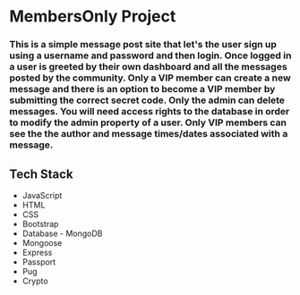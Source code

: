 # MembersOnly Project

### This is a simple message post site that let's the user sign up using a username and password and then login. Once logged in a user is greeted by their own dashboard and all the messages posted by the community. Only a VIP member can create a new message and there is an option to become a VIP member by submitting the correct secret code. Only the admin can delete messages. You will need access rights to the database in order to modify the admin property of a user. Only VIP members can see the the author and message times/dates associated with a message. 

## Tech Stack

* JavaScript
* HTML
* CSS
* Bootstrap
* Database - MongoDB
* Mongoose
* Express
* Passport 
* Pug
* Crypto

